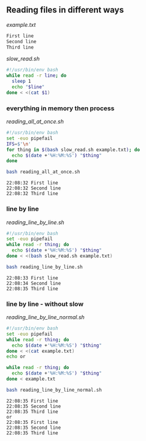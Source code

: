 ## Reading files in different ways
_example.txt_
```bash
First line
Second line
Third line
```
_slow_read.sh_
```bash
#!/usr/bin/env bash
while read -r line; do
  sleep 1
  echo "$line"
done < <(cat $1)
```
### everything in memory then process
_reading_all_at_once.sh_
```bash
#!/usr/bin/env bash
set -euo pipefail
IFS=$'\n'
for thing in $(bash slow_read.sh example.txt); do
  echo $(date +'%H:%M:%S') "$thing"
done
```
```bash
bash reading_all_at_once.sh
```
```
22:08:32 First line
22:08:32 Second line
22:08:32 Third line
```
### line by line
_reading_line_by_line.sh_
```bash
#!/usr/bin/env bash
set -euo pipefail
while read -r thing; do
  echo $(date +'%H:%M:%S') "$thing"
done < <(bash slow_read.sh example.txt)


```
```bash
bash reading_line_by_line.sh
```
```
22:08:33 First line
22:08:34 Second line
22:08:35 Third line
```
### line by line - without slow
_reading_line_by_line_normal.sh_
```bash
#!/usr/bin/env bash
set -euo pipefail
while read -r thing; do
  echo $(date +'%H:%M:%S') "$thing"
done < <(cat example.txt)
echo or

while read -r thing; do
  echo $(date +'%H:%M:%S') "$thing"
done < example.txt


```
```bash
bash reading_line_by_line_normal.sh
```
```
22:08:35 First line
22:08:35 Second line
22:08:35 Third line
or
22:08:35 First line
22:08:35 Second line
22:08:35 Third line
```
